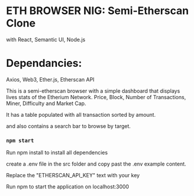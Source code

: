 # ETH BROWSER NIG: Semi-Etherscan Clone 
with React, Semantic UI, Node.js  


# Dependancies:
Axios, Web3, Ether.js, Etherscan API

This is a semi-etherscan browser with a simple dashboard that displays lives stats of the Etherium Network. Price, Block, Number of Transactions, Miner, Difficulty and Market Cap.

It has a table populated with all transaction sorted by amount.

and also contains a search bar to browse by target.


### `npm start`
Run npm install to install all dependencies

create a .env file in the src folder and copy past the .env example content.

Replace the "ETHERSCAN_API_KEY" text with your key

Run npm to start the application on localhost:3000